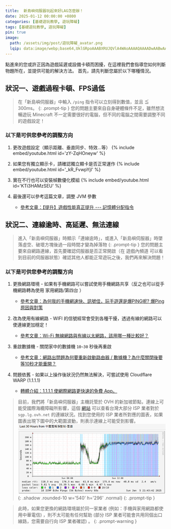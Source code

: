 ```yaml
---
title:  新島嶼伺服器玩起來好LAG怎麼辦！
date: 2025-01-12 00:00:00 +0800
categories: [基礎遊玩教學, 遊玩障礙]
tags: [基礎遊玩教學, 遊玩障礙]
pin: true
image:
  path: /assets/img/post/遊玩障礙_avatar.png
  lqip: data:image/webp;base64,UklGRpoAAABXRUJQVlA4WAoAAAAQAAAADwAABwAAQUxQSDIAAAARL0AmbZurmr57yyIiqE8oiG0bejIYEQTgqiDA9vqnsUSI6H+oAERp2HZ65qP/VIAWAFZQOCBCAAAA8AEAnQEqEAAIAAVAfCWkAALp8sF8rgRgAP7o9FDvMCkMde9PK7euH5M1m6VWoDXf2FkP3BqV0ZYbO6NA/VFIAAAA
---
```


點進來的您或許正因為遊戲延遲或設備卡頓而困擾，在這裡我們會指導您如何判斷物題所在，並提供可能的解決方法。
首先，請先判斷您屬於以下哪種情況。

## 狀況一、遊戲過程卡頓、FPS過低
> 在「新島嶼伺服器」中輸入 `/ping` 指令可以立刻得到數值，並且 ≦ 300ms。
{: .prompt-tip }
您的問題主要來自自身硬體條件不足，雖然想流暢遊玩 Minecraft 不一定需要很好的電腦，但不同的電腦之間需要調整不同的遊戲設定！

### 以下是可供您參考的調整方向
1. 更改遊戲設定（顯示距離、垂直同步、特效…等）
   {% include embed/youtube.html id='zY-ZqHOneyw' %}

2. 如果您有獨立顯示卡，請確認獨立顯卡是否正常運作
   {% include embed/youtube.html id='_kR_FvwpYjI' %}

3. 實在不行也可以安裝幀數優化模組
   {% include embed/youtube.html id='KTi3HAMzSEU' %}

4. 最後還可以參考這篇文章，調整 JVM 參數
   - [參考文章：【提升】遊戲性能真正提升 --- 記憶體分配指令](https://forum.gamer.com.tw/Co.php?bsn=18673&sn=567818)
   

## 狀況二、連線逾時、高延遲、無法連線
> 進入「新島嶼伺服器」時顯示「連線逾時」，或進入「新島嶼伺服器」時墜落虛空、破壞方塊後過一段時間才變為掉落物
{: .prompt-tip }
您的問題主要來自網路連線，首先要確認伺服器是否正常開啟（在 ⁠遊戲內頻道 可以看到目前的伺服器狀態）確認其他人都能正常遊玩之後，我們再來解決問題！

### 以下是可供您參考的調整方向

1. 更換網路環境 - 如果有手機網路可以嘗試使用手機網路共享（反之也可以從手機網路轉為使用 家用網路/第四台 ）
   - [參考文章：為何我的手機網速快、訊號佳，玩手遊還是爆PING呢? 爆Ping原因與對策](https://tel3c.tw/blog/post/30215)

2. 改為使用有線網路 - WIFI 的信號經常會受到各種干擾，透過有線的網路可以使連線更加穩定！
   - [參考文章：Wi-Fi 無線網路與有線以太網路，該用哪一種比較好？](https://blog.gtwang.org/tips/wi-fi-wireless-vs-ethernet-how-much-better-is-a-wired-connection/)

3. 重啟數據機 - 關閉家中的數據機 `10~30` 秒後再重啟
   - [參考文章：網路出問題為何要重新啟動路由器 / 數據機？為什麼關閉後要等10秒才能重開？](https://www.kocpc.com.tw/archives/470253)
  
4. 問題依舊 - 如果以上操作後狀況仍然無法解決，可嘗試使用 Cloudflare WARP (1.1.1.1)
   - [轉體介紹：1.1.1.1 使網際網路更快速的免費 App。](https://one.one.one.one/zh-Hant/ )

> 目前，我們將「新島嶼伺服器」主機託管於 OVH 的新加坡節點，連線上可能受國際海纜障礙所影響，這個 [網站](https://smokeping.fast-line.tw/?target=Hosting.OVH.SG) 可以查看台灣大部分 ISP 業者對於 `sgp.lg.ovh.net` 的連線狀況。找到您使用的 ISP 業者所對應的圖表，如果圖表出現下圖中的大範圍波動，則表示連線上可能受到影響。
![Desktop View](/assets/img/post/遊玩障礙_001.png){: .shadow .rounded-10 w='540' h='296' .normal}
{: .prompt-tip }

> 此時，如果您更換的網路環境屬於同一家業者 (例如：手機與家用網路都使用中華電信) ，則不太可能有任何幫助 (部分 ISP 業者可能會共用同個出口線路，您需要自行向 ISP 業者確認) 。
{: .prompt-warning }

